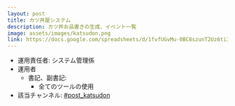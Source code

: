 ```yaml
---
layout: post
title: カツ丼屋システム
description: カツ丼お品書きの生成、イベント一覧
image: assets/images/katsudon.png
link: https://docs.google.com/spreadsheets/d/1fvfUGvMu-0BC8szunT2Uz6ti34XpdKEl3lnhHNupOG8/edit?usp=sharing
---
```


- 運用責任者: システム管理係
- 運用者
    - 書記、副書記:
        - 全てのツールの使用
- 該当チャンネル: [#post_katsudon](https://sokon.slack.com/messages/C2XJZG7C1/)